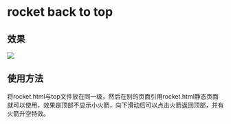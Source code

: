 # rocket back to top

## 效果

![](https://i.imgur.com/nuZoX7G.gif)

## 使用方法

将rocket.html与top文件放在同一级，然后在别的页面引用rocket.html静态页面就可以使用，效果是顶部不显示小火箭，向下滑动后可以点击火箭返回顶部，并有火箭升空特效。